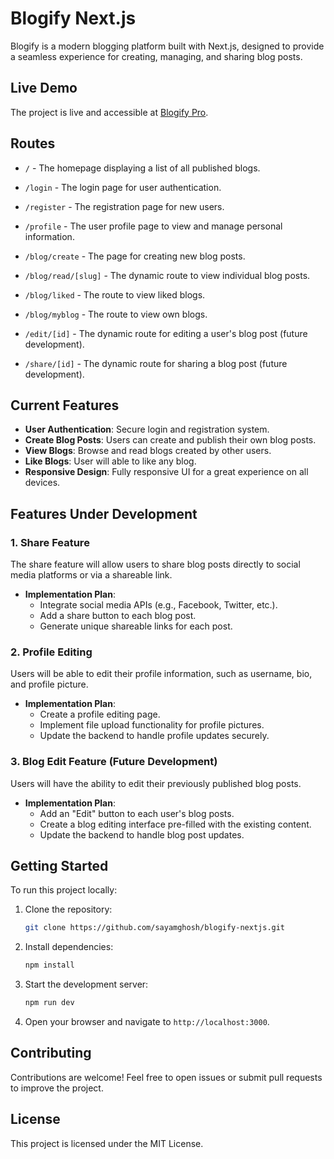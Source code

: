 # Blogify Next.js  

Blogify is a modern blogging platform built with Next.js, designed to provide a seamless experience for creating, managing, and sharing blog posts.  

## Live Demo  

The project is live and accessible at [Blogify Pro](https://blogify-pro.vercel.app).  

## Routes  

- `/` - The homepage displaying a list of all published blogs.  
- `/login` - The login page for user authentication.  
- `/register` - The registration page for new users.  
- `/profile` - The user profile page to view and manage personal information.  
- `/blog/create` - The page for creating new blog posts.  
- `/blog/read/[slug]` - The dynamic route to view individual blog posts.
- `/blog/liked` - The route to view liked blogs.
- `/blog/myblog` - The route to view own blogs.

- `/edit/[id]` - The dynamic route for editing a user's blog post (future development).  
- `/share/[id]` - The dynamic route for sharing a blog post (future development). 

## Current Features  

- **User Authentication**: Secure login and registration system.  
- **Create Blog Posts**: Users can create and publish their own blog posts.  
- **View Blogs**: Browse and read blogs created by other users.
- **Like Blogs**: User will able to like any blog.   
- **Responsive Design**: Fully responsive UI for a great experience on all devices.  

## Features Under Development  

### 1. Share Feature  
The share feature will allow users to share blog posts directly to social media platforms or via a shareable link.  
- **Implementation Plan**:  
    - Integrate social media APIs (e.g., Facebook, Twitter, etc.).  
    - Add a share button to each blog post.  
    - Generate unique shareable links for each post.  

### 2. Profile Editing  
Users will be able to edit their profile information, such as username, bio, and profile picture.  
- **Implementation Plan**:  
    - Create a profile editing page.  
    - Implement file upload functionality for profile pictures.  
    - Update the backend to handle profile updates securely.  

### 3. Blog Edit Feature (Future Development)  
Users will have the ability to edit their previously published blog posts.  
- **Implementation Plan**:  
    - Add an "Edit" button to each user's blog posts.  
    - Create a blog editing interface pre-filled with the existing content.  
    - Update the backend to handle blog post updates.  

## Getting Started  

To run this project locally:  

1. Clone the repository:  
     ```bash  
     git clone https://github.com/sayamghosh/blogify-nextjs.git 
     ```  

2. Install dependencies:  
     ```bash  
     npm install  
     ```  

3. Start the development server:  
     ```bash  
     npm run dev  
     ```  

4. Open your browser and navigate to `http://localhost:3000`.  

## Contributing  

Contributions are welcome! Feel free to open issues or submit pull requests to improve the project.  

## License  

This project is licensed under the MIT License.   
